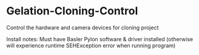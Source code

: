 # Gelation-Cloning-Control
Control the hardware and camera devices for cloning project

Install notes:
Must have Basler Pylon software & driver installed (otherwise will experience runtime SEHException error when running program)
